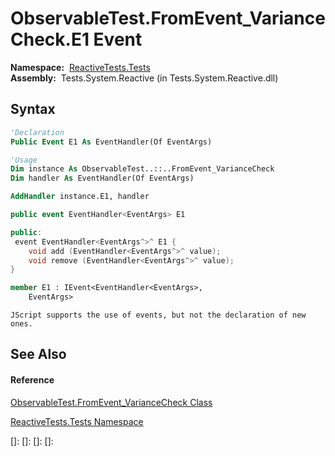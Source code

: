 # ObservableTest.FromEvent\_VarianceCheck.E1 Event

**Namespace:**  [ReactiveTests.Tests](ReactiveTests.Tests\ReactiveTests.Tests.md)  
**Assembly:**  Tests.System.Reactive (in Tests.System.Reactive.dll)

## Syntax

```vb
'Declaration
Public Event E1 As EventHandler(Of EventArgs)
```

```vb
'Usage
Dim instance As ObservableTest..::..FromEvent_VarianceCheck
Dim handler As EventHandler(Of EventArgs)

AddHandler instance.E1, handler
```

```csharp
public event EventHandler<EventArgs> E1
```

```c++
public:
 event EventHandler<EventArgs^>^ E1 {
    void add (EventHandler<EventArgs^>^ value);
    void remove (EventHandler<EventArgs^>^ value);
}
```

```fsharp
member E1 : IEvent<EventHandler<EventArgs>,
    EventArgs>
```

```jscript
JScript supports the use of events, but not the declaration of new ones.
```

## See Also

#### Reference

[ObservableTest.FromEvent\_VarianceCheck Class](ObservableTest.FromEvent\ObservableTest.FromEvent_VarianceCheck.md)

[ReactiveTests.Tests Namespace](ReactiveTests.Tests\ReactiveTests.Tests.md)

[]: 
[]: 
[]: 
[]: 